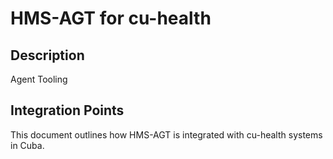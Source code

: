 # HMS-AGT for cu-health

## Description

Agent Tooling

## Integration Points

This document outlines how HMS-AGT is integrated with cu-health systems in Cuba.
